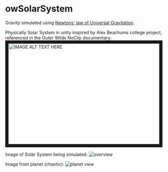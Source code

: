 # owSolarSystem
Gravity simulated using <a href="https://en.wikipedia.org/wiki/Newton%27s_law_of_universal_gravitation" >Newtons' law of Universal Gravitation</a>.

 Physically Solar System in unity inspired by Alex Beachums college project, referenced in the Outer Wilds NoClip documentary:
 <a href="https://youtu.be/LbY0mBXKKT0?t=288" target="_blank"><img src="http://img.youtube.com/vi/LbY0mBXKKT0/0.jpg" 
alt="IMAGE ALT TEXT HERE" width="480" height="320" border="10" /></a>

Image of Solar System being simulated:
![overview](https://i.imgur.com/UhON7bp.png "Solar System Overview")

Image from planet (chaotic):
![planet view](https://i.imgur.com/YPOpfFD.png "Planet View")
